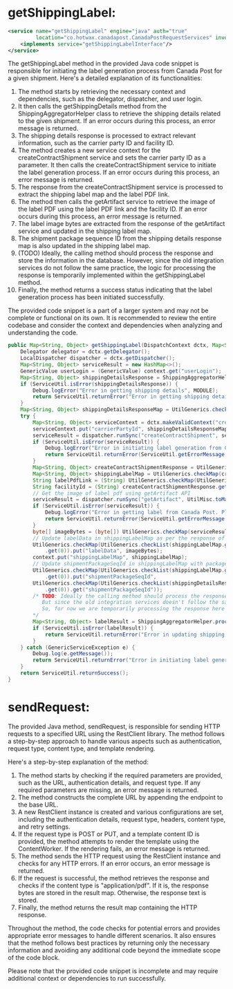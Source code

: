 # getShippingLabel:

```xml
<service name="getShippingLabel" engine="java" auth="true"
         location="co.hotwax.canadapost.CanadaPostRequestServices" invoke="getShippingLabel">
    <implements service="getShippingLabelInterface"/>
</service>
```

The getShippingLabel method in the provided Java code snippet is responsible for initiating the label generation process from Canada Post for a given shipment. Here's a detailed explanation of its functionalities:

1. The method starts by retrieving the necessary context and dependencies, such as the delegator, dispatcher, and user login.
2. It then calls the getShippingDetails method from the ShippingAggregatorHelper class to retrieve the shipping details related to the given shipment. If an error occurs during this process, an error message is returned.
3. The shipping details response is processed to extract relevant information, such as the carrier party ID and facility ID.
4. The method creates a new service context for the createContractShipment service and sets the carrier party ID as a parameter. It then calls the createContractShipment service to initiate the label generation process. If an error occurs during this process, an error message is returned.
5. The response from the createContractShipment service is processed to extract the shipping label map and the label PDF link.
6. The method then calls the getArtifact service to retrieve the image of the label PDF using the label PDF link and the facility ID. If an error occurs during this process, an error message is returned.
7. The label image bytes are extracted from the response of the getArtifact service and updated in the shipping label map.
8. The shipment package sequence ID from the shipping details response map is also updated in the shipping label map.
9. (TODO) Ideally, the calling method should process the response and store the information in the database. However, since the old integration services do not follow the same practice, the logic for processing the response is temporarily implemented within the getShippingLabel method.
10. Finally, the method returns a success status indicating that the label generation process has been initiated successfully.

The provided code snippet is a part of a larger system and may not be complete or functional on its own. It is recommended to review the entire codebase and consider the context and dependencies when analyzing and understanding the code.


```java
public Map<String, Object> getShippingLabel(DispatchContext dctx, Map<String, Object> context) {
    Delegator delegator = dctx.getDelegator();
    LocalDispatcher dispatcher = dctx.getDispatcher();
    Map<String, Object> serviceResult = new HashMap<>();
    GenericValue userLogin = (GenericValue) context.get("userLogin");
    Map<String, Object> shippingDetailsResponse = ShippingAggregatorHelper.getShippingDetails(delegator, context);
    if (ServiceUtil.isError(shippingDetailsResponse)) {
        Debug.logError("Error in getting shipping details", MODULE);
        return ServiceUtil.returnError("Error in getting shipping details. Please try again!");
    }
    Map<String, Object> shippingDetailsResponseMap = UtilGenerics.checkMap(shippingDetailsResponse.get("response"));
    try {
        Map<String, Object> serviceContext = dctx.makeValidContext("createContractShipment", ModelService.IN_PARAM, context);
        serviceContext.put("carrierPartyId", shippingDetailsResponseMap.get("carrierPartyId"));
        serviceResult = dispatcher.runSync("createContractShipment", serviceContext);
        if (ServiceUtil.isError(serviceResult)) {
            Debug.logError("Error in initiating label generation from Canada Post. Please try again", MODULE);
            return ServiceUtil.returnError(ServiceUtil.getErrorMessage(serviceResult));
        }
        Map<String, Object> createContractShipmentResponse = UtilGenerics.checkMap(serviceResult.get("response"));
        Map<String, Object> shippingLabelMap = UtilGenerics.checkMap(createContractShipmentResponse.get("shippingLabelMap"));
        String labelPdfLink = (String) UtilGenerics.checkMap(UtilGenerics.checkList(shippingLabelMap.get("packages")).get(0)).get("labelData");
        String facilityId = (String) createContractShipmentResponse.get("facilityId");
        // Get the image of label pdf using getArtifact API
        serviceResult = dispatcher.runSync("getArtifact", UtilMisc.toMap("labelPdfLink", labelPdfLink, "facilityId", facilityId,"userLogin", userLogin, "carrierPartyId", shippingDetailsResponseMap.get("carrierPartyId")));
        if (ServiceUtil.isError(serviceResult)) {
            Debug.logError("Error in getting label from Canada Post. Please try again", MODULE);
            return ServiceUtil.returnError(ServiceUtil.getErrorMessage(serviceResult));
        }
        byte[] imageBytes = (byte[]) UtilGenerics.checkMap(serviceResult.get("response")).get("imageBytes");
        // Update labelData in shippingLabelMap as per the response of getArtifact API
        UtilGenerics.checkMap(UtilGenerics.checkList(shippingLabelMap.get("packages"))
            .get(0)).put("labelData", imageBytes);
        context.put("shippingLabelMap", shippingLabelMap);
        // Update shipmentPackageSeqId in shippingLabelMap with package detail of shippingDetailsResponseMap
        UtilGenerics.checkMap(UtilGenerics.checkList(shippingLabelMap.get("packages"))
            .get(0)).put("shipmentPackageSeqId",
        UtilGenerics.checkMap(UtilGenerics.checkList(shippingDetailsResponseMap.get("packages"))
            .get(0)).get("shipmentPackageSeqId"));
        /* TODO: Ideally the calling method should process the response and store the information in database, for example acceptShipment.
           But since the old integration services doesn't follow the same practice we cannot update the logic until refactoring.
           So, for now we are temporarily processing the response here using the generic helper method.
        */
        Map<String, Object> labelResult = ShippingAggregatorHelper.processShippingLabelResponse(delegator, context);
        if (ServiceUtil.isError(labelResult)) {
            return ServiceUtil.returnError("Error in updating shipping label details. Please try again!");
        }
    } catch (GenericServiceException e) {
        Debug.log(e.getMessage());
        return ServiceUtil.returnError("Error in initiating label generation from Canada Post. Please try again");
    }
    return ServiceUtil.returnSuccess();
}
```


# sendRequest:

The provided Java method, sendRequest, is responsible for sending HTTP requests to a specified URL using the RestClient library. The method follows a step-by-step approach to handle various aspects such as authentication, request type, content type, and template rendering.

Here's a step-by-step explanation of the method:

1. The method starts by checking if the required parameters are provided, such as the URL, authentication details, and request type. If any required parameters are missing, an error message is returned.
2. The method constructs the complete URL by appending the endpoint to the base URL.
3. A new RestClient instance is created and various configurations are set, including the authentication details, request type, headers, content type, and retry settings.
4. If the request type is POST or PUT, and a template content ID is provided, the method attempts to render the template using the ContentWorker. If the rendering fails, an error message is returned.
5. The method sends the HTTP request using the RestClient instance and checks for any HTTP errors. If an error occurs, an error message is returned.
6. If the request is successful, the method retrieves the response and checks if the content type is "application/pdf". If it is, the response bytes are stored in the result map. Otherwise, the response text is stored.
7. Finally, the method returns the result map containing the HTTP response.


Throughout the method, the code checks for potential errors and provides appropriate error messages to handle different scenarios. It also ensures that the method follows best practices by returning only the necessary information and avoiding any additional code beyond the immediate scope of the code block.

Please note that the provided code snippet is incomplete and may require additional context or dependencies to run successfully.
